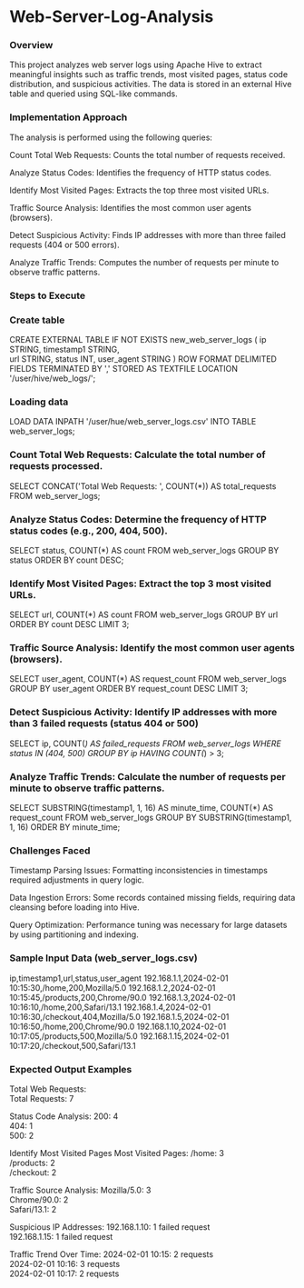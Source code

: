 # Web-Server-Log-Analysis

### Overview

This project analyzes web server logs using Apache Hive to extract meaningful insights such as traffic trends, most visited pages, 
status code distribution, and suspicious activities. The data is stored in an external Hive table and queried using SQL-like commands.

### Implementation Approach

The analysis is performed using the following queries:

Count Total Web Requests: Counts the total number of requests received.

Analyze Status Codes: Identifies the frequency of HTTP status codes.

Identify Most Visited Pages: Extracts the top three most visited URLs.

Traffic Source Analysis: Identifies the most common user agents (browsers).

Detect Suspicious Activity: Finds IP addresses with more than three failed requests (404 or 500 errors).

Analyze Traffic Trends: Computes the number of requests per minute to observe traffic patterns.

### Steps to Execute
### Create table

CREATE EXTERNAL TABLE IF NOT EXISTS new_web_server_logs (
    ip STRING,
    timestamp1 STRING,  
    url STRING,
    status INT,
    user_agent STRING
)
ROW FORMAT DELIMITED
FIELDS TERMINATED BY ','
STORED AS TEXTFILE
LOCATION '/user/hive/web_logs/';


### Loading data

LOAD DATA INPATH '/user/hue/web_server_logs.csv' INTO TABLE web_server_logs;


###  Count Total Web Requests: Calculate the total number of requests processed.

SELECT CONCAT('Total Web Requests: ', COUNT(*)) AS total_requests
FROM web_server_logs;


###  Analyze Status Codes: Determine the frequency of HTTP status codes (e.g., 200, 404, 500).

SELECT status, COUNT(*) AS count
FROM web_server_logs
GROUP BY status
ORDER BY count DESC;


###  Identify Most Visited Pages: Extract the top 3 most visited URLs.

SELECT url, COUNT(*) AS count
FROM web_server_logs
GROUP BY url
ORDER BY count DESC
LIMIT 3;


### Traffic Source Analysis: Identify the most common user agents (browsers).

SELECT user_agent, COUNT(*) AS request_count
FROM web_server_logs
GROUP BY user_agent
ORDER BY request_count DESC
LIMIT 3;


###  Detect Suspicious Activity: Identify IP addresses with more than 3 failed requests (status 404 or 500)

SELECT ip, COUNT(*) AS failed_requests
FROM web_server_logs
WHERE status IN (404, 500)
GROUP BY ip
HAVING COUNT(*) > 3;



###  Analyze Traffic Trends: Calculate the number of requests per minute to observe traffic patterns.

SELECT SUBSTRING(timestamp1, 1, 16) AS minute_time, COUNT(*) AS request_count
FROM web_server_logs
GROUP BY SUBSTRING(timestamp1, 1, 16)
ORDER BY minute_time;


### Challenges Faced

Timestamp Parsing Issues: Formatting inconsistencies in timestamps required adjustments in query logic.

Data Ingestion Errors: Some records contained missing fields, requiring data cleansing before loading into Hive.

Query Optimization: Performance tuning was necessary for large datasets by using partitioning and indexing.


### Sample Input Data (web_server_logs.csv)
ip,timestamp1,url,status,user_agent
192.168.1.1,2024-02-01 10:15:30,/home,200,Mozilla/5.0
192.168.1.2,2024-02-01 10:15:45,/products,200,Chrome/90.0
192.168.1.3,2024-02-01 10:16:10,/home,200,Safari/13.1
192.168.1.4,2024-02-01 10:16:30,/checkout,404,Mozilla/5.0
192.168.1.5,2024-02-01 10:16:50,/home,200,Chrome/90.0
192.168.1.10,2024-02-01 10:17:05,/products,500,Mozilla/5.0
192.168.1.15,2024-02-01 10:17:20,/checkout,500,Safari/13.1


### Expected Output Examples

Total Web Requests:  
Total Requests: 7  

Status Code Analysis:
200: 4  
404: 1  
500: 2  

Identify Most Visited Pages
Most Visited Pages:
/home: 3  
/products: 2  
/checkout: 2  

Traffic Source Analysis:
Mozilla/5.0: 3  
Chrome/90.0: 2  
Safari/13.1: 2  

Suspicious IP Addresses:
192.168.1.10: 1 failed request  
192.168.1.15: 1 failed request  

Traffic Trend Over Time:
2024-02-01 10:15: 2 requests  
2024-02-01 10:16: 3 requests  
2024-02-01 10:17: 2 requests